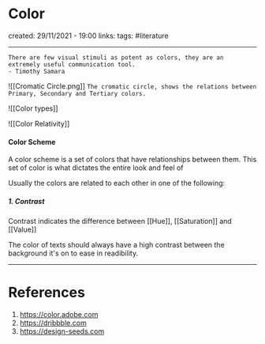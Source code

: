 # Color
created: 29/11/2021 - 19:00
links:
tags: #literature

---

```
There are few visual stimuli as potent as colors, they are an extremely useful communication tool.
- Timothy Samara
```

![[Cromatic Circle.png]]
`The cromatic circle, shows the relations between Primary, Secondary and Tertiary colors.`

![[Color types]]

![[Color Relativity]]


#### Color Scheme

A color scheme is a set of colors that have relationships between them. This set of color is what dictates the entire look and feel of 

Usually the colors are related to each other in one of the following:

##### 1. Contrast
Contrast indicates the difference between [[Hue]], [[Saturation]] and [[Value]]

The color of texts should always have a high contrast between the background it's on to ease in readibility.

---

# References
1. https://color.adobe.com
2. https://dribbble.com
3. https://design-seeds.com 